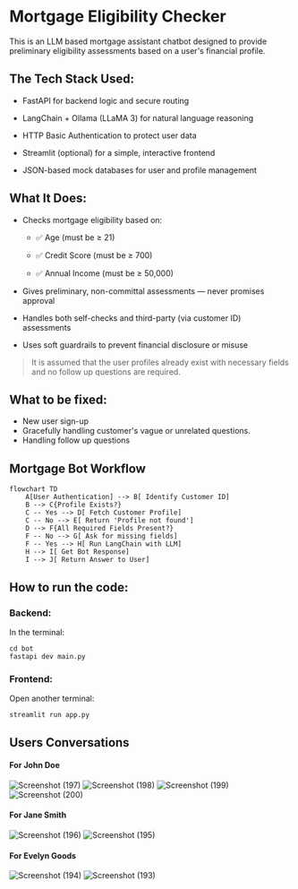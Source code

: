 # Mortgage Eligibility Checker

This is an LLM based mortgage assistant chatbot designed to provide preliminary eligibility assessments based on a user's financial profile.

## The Tech Stack Used:
- FastAPI for backend logic and secure routing

- LangChain + Ollama (LLaMA 3) for natural language reasoning

- HTTP Basic Authentication to protect user data

- Streamlit (optional) for a simple, interactive frontend

- JSON-based mock databases for user and profile management

## What It Does:
- Checks mortgage eligibility based on:

  - ✅ Age (must be ≥ 21)

  - ✅ Credit Score (must be ≥ 700)

  - ✅ Annual Income (must be ≥ 50,000)

- Gives preliminary, non-committal assessments — never promises approval

- Handles both self-checks and third-party (via customer ID) assessments
- Uses soft guardrails to prevent financial disclosure or misuse
  
> It is assumed that the user profiles already exist with necessary fields and no follow up questions are required. 


## What to be fixed:
- New user sign-up
- Gracefully handling customer's vague or unrelated questions.
- Handling follow up questions


## Mortgage Bot Workflow
```mermaid
flowchart TD
    A[User Authentication] --> B[ Identify Customer ID]
    B --> C{Profile Exists?}
    C -- Yes --> D[ Fetch Customer Profile]
    C -- No --> E[ Return 'Profile not found']
    D --> F{All Required Fields Present?}
    F -- No --> G[ Ask for missing fields]
    F -- Yes --> H[ Run LangChain with LLM]
    H --> I[ Get Bot Response]
    I --> J[ Return Answer to User]
```

## How to run the code:

### Backend:
In the terminal:
```
cd bot
fastapi dev main.py
```

### Frontend:
Open another terminal:
```
streamlit run app.py
```
 

## Users Conversations

#### For John Doe

![Screenshot (197)](https://github.com/user-attachments/assets/2237431a-24dd-4540-b21e-01dcb4417524)
![Screenshot (198)](https://github.com/user-attachments/assets/62e41aca-97ca-4516-ab3d-035d539a7985)
![Screenshot (199)](https://github.com/user-attachments/assets/22f6c2b8-1419-40af-8227-8e73b77b79d9)
![Screenshot (200)](https://github.com/user-attachments/assets/fc0fe38a-9eaa-471e-a206-09187a1a18ef)

#### For Jane Smith
![Screenshot (196)](https://github.com/user-attachments/assets/0b47bb59-9d17-4814-9f3b-8e6d98b69726)
![Screenshot (195)](https://github.com/user-attachments/assets/df7b23d5-67b5-4a09-9c94-061973c908e6)

#### For Evelyn Goods
![Screenshot (194)](https://github.com/user-attachments/assets/445df7e8-f9ae-4591-93d1-94012442804e)
![Screenshot (193)](https://github.com/user-attachments/assets/62166beb-f6b0-42cd-96f6-5f60ea2de097)
